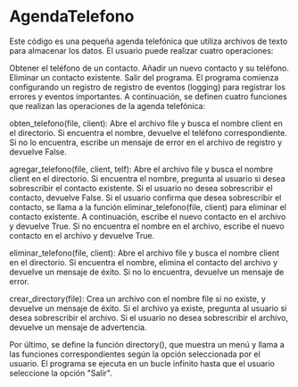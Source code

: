 # AgendaTelefono

Este código es una pequeña agenda telefónica que utiliza archivos de texto para almacenar los datos. El usuario puede realizar cuatro operaciones:

Obtener el teléfono de un contacto.
Añadir un nuevo contacto y su teléfono.
Eliminar un contacto existente.
Salir del programa.
El programa comienza configurando un registro de registro de eventos (logging) para registrar los errores y eventos importantes. A continuación, se definen cuatro funciones que realizan las operaciones de la agenda telefónica:

obten_telefono(file, client): Abre el archivo file y busca el nombre client en el directorio. Si encuentra el nombre, devuelve el teléfono correspondiente. Si no lo encuentra, escribe un mensaje de error en el archivo de registro y devuelve False.

agregar_telefono(file, client, telf): Abre el archivo file y busca el nombre client en el directorio. Si encuentra el nombre, pregunta al usuario si desea sobrescribir el contacto existente. Si el usuario no desea sobrescribir el contacto, devuelve False. Si el usuario confirma que desea sobrescribir el contacto, se llama a la función eliminar_telefono(file, client) para eliminar el contacto existente. A continuación, escribe el nuevo contacto en el archivo y devuelve True. Si no encuentra el nombre en el archivo, escribe el nuevo contacto en el archivo y devuelve True.

eliminar_telefono(file, client): Abre el archivo file y busca el nombre client en el directorio. Si encuentra el nombre, elimina el contacto del archivo y devuelve un mensaje de éxito. Si no lo encuentra, devuelve un mensaje de error.

crear_directory(file): Crea un archivo con el nombre file si no existe, y devuelve un mensaje de éxito. Si el archivo ya existe, pregunta al usuario si desea sobrescribir el archivo. Si el usuario no desea sobrescribir el archivo, devuelve un mensaje de advertencia.

Por último, se define la función directory(), que muestra un menú y llama a las funciones correspondientes según la opción seleccionada por el usuario. El programa se ejecuta en un bucle infinito hasta que el usuario seleccione la opción "Salir".
